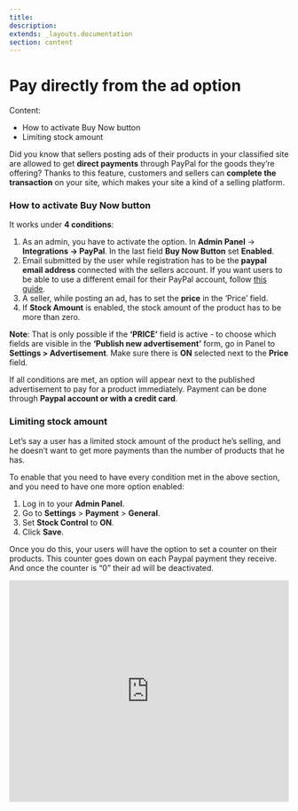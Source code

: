 ```yaml
---
title:
description:
extends: _layouts.documentation
section: content
---
```


# Pay directly from the ad option

Content:
- How to activate Buy Now button
- Limiting stock amount

Did you know that sellers posting ads of their products in your classified site are allowed to get  **direct payments**  through PayPal for the goods they’re offering? Thanks to this feature, customers and sellers can  **complete the transaction**  on your site, which makes your site a kind of a selling platform.

### How to activate Buy Now button

It works under  **4 conditions**:

1.  As an admin, you have to activate the option. In  **Admin Panel**  ->  **Integrations -> PayPal**. In the last field  **Buy Now Button**  set  **Enabled**.
2.  Email submitted by the user while registration has to be the  **paypal email address**  connected with the sellers account. If you want users to be able to use a different email for their PayPal account, follow  [this guide](/docs/custom-fields-paypal-email-for-users).
3.  A seller, while posting an ad, has to set the  **price**  in the ‘Price’ field.
4.  If  **Stock Amount**  is enabled, the stock amount of the product has to be more than zero.
    
**Note**:  That is only possible if the  **‘PRICE’**  field is active - to choose which fields are visible in the **‘Publish new advertisement’** form, go in Panel to  **Settings > Advertisement**. Make sure there is  **ON**  selected next to the  **Price**  field.

If all conditions are met, an option will appear next to the published advertisement to pay for a product immediately. Payment can be done through  **Paypal account or with a credit card**.


### Limiting stock amount

Let’s say a user has a limited stock amount of the product he’s selling, and he doesn’t want to get more payments than the number of products that he has.

To enable that you need to have every condition met in the above section, and you need to have one more option enabled:

1.  Log in to your  **Admin Panel**.
2.  Go to  **Settings**  >  **Payment**  >  **General**.
3.  Set  **Stock Control**  to  **ON**.
4.  Click  **Save**.

Once you do this, your users will have the option to set a counter on their products. This counter goes down on each Paypal payment they receive. And once the counter is “0” their ad will be deactivated.



<iframe width="100%" height="400px" src="https://www.youtube.com/embed/mwRbp8OVVMw" title="Yclas video" frameborder="0" allow="accelerometer; autoplay; clipboard-write; encrypted-media; gyroscope; picture-in-picture" allowfullscreen></iframe>
 

